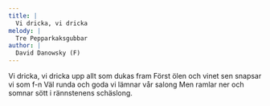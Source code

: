 ```yaml
---
title: |
  Vi dricka, vi dricka
melody: |
  Tre Pepparkaksgubbar
author: |
  David Danowsky (F)
---
```

Vi dricka, vi dricka
upp allt som dukas fram
Först ölen och vinet
sen snapsar vi som f-n
Väl runda och goda
vi lämnar vår salong
Men ramlar ner och somnar sött
i rännstenens schäslong.